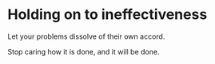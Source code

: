 # Holding on to ineffectiveness
Let your problems dissolve
of their own accord.

Stop caring how it is done,
and it will be done.
